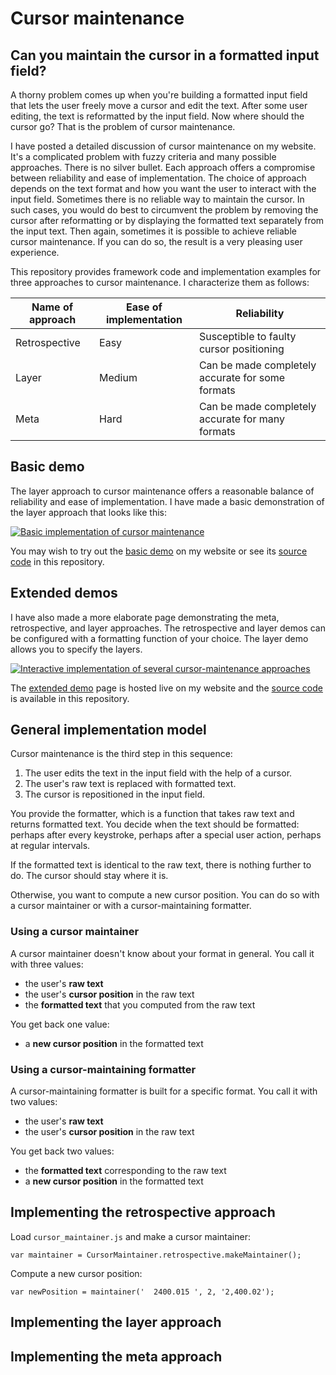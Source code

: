 # Cursor maintenance

## Can you maintain the cursor in a formatted input field?

A thorny problem comes up when you're building a formatted input field
that lets the user freely move a cursor and edit the text. After some
user editing, the text is reformatted by the input field. Now where
should the cursor go? That is the problem of cursor maintenance.

I have posted a detailed discussion of cursor maintenance on
my website. It's a complicated problem with fuzzy criteria and many
possible approaches. There is no silver bullet. Each approach offers a
compromise between reliability and ease of implementation. The choice
of approach depends on the text format and how you want the user to
interact with the input field. Sometimes there is no reliable way to
maintain the cursor. In such cases, you would do best to circumvent the
problem by removing the cursor after reformatting or by displaying the
formatted text separately from the input text. Then again, sometimes it
is possible to achieve reliable cursor maintenance. If you can do so,
the result is a very pleasing user experience.

This repository provides framework code and implementation examples for
three approaches to cursor maintenance. I characterize them as follows:

Name of approach  |  Ease of implementation  |  Reliability
---|---|---
Retrospective  |  Easy  |  Susceptible to faulty cursor positioning
Layer  |  Medium  |  Can be made completely accurate for some formats
Meta  |  Hard  |  Can be made completely accurate for many formats


## Basic demo

The layer approach to cursor maintenance offers a reasonable balance of
reliability and ease of implementation. I have made a basic demonstration
of the layer approach that looks like this:

[![Basic implementation of cursor
maintenance](https://github.com/michaellaszlo/maintaining-cursor-position/blob/master/screenshots/basic_demo.png)](http://michaellaszlo.com/maintaining-cursor-position/basic-demo/)

You may wish to try out the [basic demo](http://michaellaszlo.com/maintaining-cursor-position/basic-demo/)
on my website or see its [source code](https://github.com/michaellaszlo/maintaining-cursor-position/tree/master/basic_demo) in this repository.


## Extended demos

I have also made a more elaborate page demonstrating the meta,
retrospective, and layer approaches. The retrospective and layer demos
can be configured with a formatting function of your choice. The layer
demo allows you to specify the layers.

[![Interactive implementation of several cursor-maintenance
approaches](https://github.com/michaellaszlo/maintaining-cursor-position/blob/master/screenshots/extended_demo.png)](http://michaellaszlo.com/maintaining-cursor-position/extended-demo/)

The [extended demo](http://michaellaszlo.com/maintaining-cursor-position/extended-demo/) page is hosted live on my website and the
[source code](https://github.com/michaellaszlo/maintaining-cursor-position/tree/master/extended_demo) is available in this repository.


## General implementation model

Cursor maintenance is the third step in this sequence:

1. The user edits the text in the input field with the help of a cursor.
1. The user's raw text is replaced with formatted text.
1. The cursor is repositioned in the input field.

You provide the formatter, which is a function that takes raw text and
returns formatted text. You decide when the text should be formatted:
perhaps after every keystroke, perhaps after a special user action,
perhaps at regular intervals.

If the formatted text is identical to the raw text, there is nothing
further to do. The cursor should stay where it is.

Otherwise, you want to compute a new cursor position. You can do so
with a cursor maintainer or with a cursor-maintaining formatter.


### Using a cursor maintainer

A cursor maintainer doesn't know about your format in general. You call
it with three values:

- the user's **raw text**
- the user's **cursor position** in the raw text
- the **formatted text** that you computed from the raw text

You get back one value:

- a **new cursor position** in the formatted text


### Using a cursor-maintaining formatter

A cursor-maintaining formatter is built for a specific format. You call
it with two values:

- the user's **raw text**
- the user's **cursor position** in the raw text

You get back two values:

- the **formatted text** corresponding to the raw text
- a **new cursor position** in the formatted text


## Implementing the retrospective approach

Load `cursor_maintainer.js` and make a cursor maintainer:

```
var maintainer = CursorMaintainer.retrospective.makeMaintainer();
```

Compute a new cursor position:

```
var newPosition = maintainer('  2400.015 ', 2, '2,400.02');
```


## Implementing the layer approach


## Implementing the meta approach


